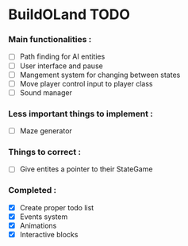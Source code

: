 # BuildOLand TODO

### Main functionalities :

- [ ] Path finding for AI entities
- [ ] User interface and pause
- [ ] Mangement system for changing between states
- [ ] Move player control input to player class
- [ ] Sound manager

### Less important things to implement :
- [ ] Maze generator

### Things to correct :
- [ ] Give entites a pointer to their StateGame

### Completed :
- [x] Create proper todo list
- [x] Events system
- [x] Animations
- [x] Interactive blocks
